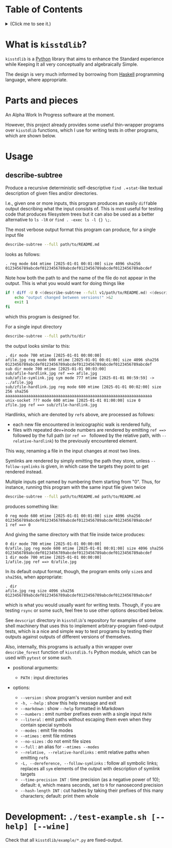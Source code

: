 # Table of Contents
<details><summary>(Click me to see it.)</summary>
<ul>
<li><a href="#what-is-kisstdlib" id="toc-what-is-kisstdlib">What is <code>kisstdlib</code>?</a></li>
<li><a href="#parts-and-pieces" id="toc-parts-and-pieces">Parts and pieces</a></li>
<li><a href="#usage" id="toc-usage">Usage</a>
<ul>
<li><a href="#describe-subtree" id="toc-describe-subtree">describe-subtree</a></li>
</ul></li>
<li><a href="#development-.test-example.sh---help---wine" id="toc-development-.test-example.sh---help---wine">Development: <code>./test-example.sh [--help] [--wine]</code></a></li>
</ul>
</details>

# What is `kisstdlib`?

`kisstdlib` is a [Python](https://www.python.org/) library that aims to enhance the Standard experience while Keeping It all very conceptually and algebraically Simple.

The design is very much informed by borrowing from [Haskell](https://www.haskell.org/) programming language, where appropriate.

# <span id="pieces"/>Parts and pieces

An Alpha Work In Progress software at the moment.

However, this project already provides some useful thin-wrapper programs over `kisstdlib` functions, which I use for writing tests in other programs, which are shown below.

# Usage

## describe-subtree

Produce a recursive deterministic self-descriptive `find .`+`stat`-like textual description of given files and/or directories.

I.e., given one or more inputs, this program produces an easily `diff`able output describing what the input consists of.
This is most useful for testing code that produces filesystem trees but it can also be used as a better alternative to `ls -lR` or `find . -exec ls -l {} \;`.

The most verbose output format this program can produce, for a single input file

```bash
describe-subtree --full path/to/README.md
```

looks as follows:

```
. reg mode 644 mtime [2025-01-01 00:01:00] size 4096 sha256 0123456789abcdef0123456789abcdef0123456789abcdef0123456789abcdef
```

Note how both the path to and the name of the file do not appear in the output.
This is what you would want for doing things like

```bash
if ! diff -U 0 <(describe-subtree --full v1/path/to/README.md) <(describe-subtree --full v2/path/to/README.md) ; then
    echo "output changed between versions!" >&2
    exit 1
fi
```

which this program is designed for.

For a single input directory

```bash
describe-subtree --full path/to/dir
```

the output looks similar to this:

```
. dir mode 700 mtime [2025-01-01 00:00:00]
afile.jpg reg mode 600 mtime [2025-01-01 00:01:00] size 4096 sha256 0123456789abcdef0123456789abcdef0123456789abcdef0123456789abcdef
sub dir mode 700 mtime [2025-01-01 00:03:00]
sub/afile-hardlink.jpg ref ==> afile.jpg
sub/afile-symlink.jpg sym mode 777 mtime [2025-01-01 00:59:59] -> ../afile.jpg
sub/zfile-hardlink.jpg reg mode 600 mtime [2025-01-01 00:02:00] size 256 sha256 aaaaaaaaaaaaaaaaaaaaaaaaaaaaaaaaaaaaaaaaaaaaaaaaaaaaaaaaaaaaaaaa
unix-socket ??? mode 600 mtime [2025-01-01 01:00:00] size 0
zfile.jpg ref ==> sub/zfile-hardlink.jpg
```

Hardlinks, which are denoted by `ref`s above, are processed as follows:

- each new file encountered in lexicographic walk is rendered fully,
- files with repeated dev+inode numbers are rendered by emitting `ref ==> ` followed by the full path (or `ref => ` followed by the relative path, with `--relative-hardlink`) to the previously encountered element.

This way, renaming a file in the input changes at most two lines.

Symlinks are rendered by simply emitting the path they store, unless `--follow-symlinks` is given, in which case the targets they point to get rendered instead.

Multiple inputs get named by numbering them starting from "0".
Thus, for instance, running this program with the same input file given twice

```bash
describe-subtree --full path/to/README.md path/to/README.md
```

produces something like:

```
0 reg mode 600 mtime [2025-01-01 00:01:00] size 4096 sha256 0123456789abcdef0123456789abcdef0123456789abcdef0123456789abcdef
1 ref ==> 0
```

And giving the same directory with that file inside twice produces:

```
0 dir mode 700 mtime [2025-01-01 00:00:00]
0/afile.jpg reg mode 600 mtime [2025-01-01 00:01:00] size 4096 sha256 0123456789abcdef0123456789abcdef0123456789abcdef0123456789abcdef
1 dir mode 700 mtime [2025-01-01 00:00:00]
1/afile.jpg ref ==> 0/afile.jpg
```

In its default output format, though, the program emits only `size`s and `sha256`s, when appropriate:

```
. dir
afile.jpg reg size 4096 sha256 0123456789abcdef0123456789abcdef0123456789abcdef0123456789abcdef
```

which is what you would usually want for writing tests.
Though, if you are testing `rsync` or some such, feel free to use other options described below.

See `devscript` directory in `kisstdlib`'s repository for examples of some shell machinery that uses this to implement arbitrary-program fixed-output tests, which is a nice and simple way to test programs by testing their outputs against outputs of different versions of themselves.

Also, internally, this programs is actually a thin wrapper over `describe_forest` function of `kisstdlib.fs` Python module, which can be used with `pytest` or some such.

- positional arguments:
  - `PATH`
  : input directories

- options:
  - `--version`
  : show program's version number and exit
  - `-h, --help`
  : show this help message and exit
  - `--markdown`
  : show `--help` formatted in Markdown
  - `--numbers`
  : emit number prefixes even with a single input `PATH`
  - `--literal`
  : emit paths without escaping them even when they contain special symbols
  - `--modes`
  : emit file modes
  - `--mtimes`
  : emit file mtimes
  - `--no-sizes`
  : do not emit file sizes
  - `--full`
  : an alias for `--mtimes --modes`
  - `--relative, --relative-hardlinks`
  : emit relative paths when emitting `ref`s
  - `-L, --dereference, --follow-symlinks`
  : follow all symbolic links; replaces all `sym` elements of the output with description of symlink targets
  - `--time-precision INT`
  : time precision (as a negative power of 10); default: `0`, which means seconds, set to `9` for nanosecond precision
  - `--hash-length INT`
  : cut hashes by taking their prefixes of this many characters; default: print them whole

# Development: `./test-example.sh [--help] [--wine]`

Check that all `kisstdlib/example/*.py` are fixed-output.
